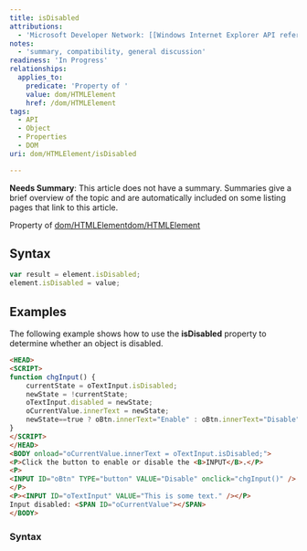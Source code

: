 ```yaml
---
title: isDisabled
attributions:
  - 'Microsoft Developer Network: [[Windows Internet Explorer API reference](http://msdn.microsoft.com/en-us/library/ie/hh828809%28v=vs.85%29.aspx) Article]'
notes:
  - 'summary, compatibility, general discussion'
readiness: 'In Progress'
relationships:
  applies_to:
    predicate: 'Property of '
    value: dom/HTMLElement
    href: /dom/HTMLElement
tags:
  - API
  - Object
  - Properties
  - DOM
uri: dom/HTMLElement/isDisabled

---
```

**Needs Summary**: This article does not have a summary. Summaries give a brief overview of the topic and are automatically included on some listing pages that link to this article.

Property of [dom/HTMLElement](/dom/HTMLElement)[dom/HTMLElement](/dom/HTMLElement)

## Syntax

``` js
var result = element.isDisabled;
element.isDisabled = value;
```

## Examples

The following example shows how to use the **isDisabled** property to determine whether an object is disabled.

``` html
<HEAD>
<SCRIPT>
function chgInput() {
    currentState = oTextInput.isDisabled;
    newState = !currentState;
    oTextInput.disabled = newState;
    oCurrentValue.innerText = newState;
    newState==true ? oBtn.innerText="Enable" : oBtn.innerText="Disable"
}
</SCRIPT>
</HEAD>
<BODY onload="oCurrentValue.innerText = oTextInput.isDisabled;">
<P>Click the button to enable or disable the <B>INPUT</B>.</P>
<P>
<INPUT ID="oBtn" TYPE="button" VALUE="Disable" onclick="chgInput()" />
</P>
<P><INPUT ID="oTextInput" VALUE="This is some text." /></P>
Input disabled: <SPAN ID="oCurrentValue"></SPAN>
</BODY>
```

### Syntax
